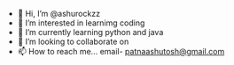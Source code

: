 - 👋 Hi, I’m @ashurockzz
- 👀 I’m interested in learnimg coding
- 🌱 I’m currently learning python and java
- 💞️ I’m looking to collaborate on 
- 📫 How to reach me... email- patnaashutosh@gmail.com

<!---
ashurockzz/ashurockzz is a ✨ special ✨ repository because its `README.md` (this file) appears on your GitHub profile.
You can click the Preview link to take a look at your changes.
--->
